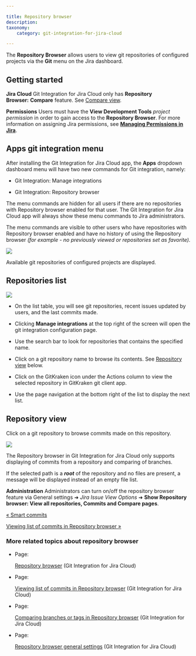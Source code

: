 ```yaml
---

title: Repository browser
description:
taxonomy:
    category: git-integration-for-jira-cloud

---
```

The **Repository Browser** allows users to view git repositories of configured projects via the **Git** menu on the Jira dashboard.

## Getting started

**Jira Cloud**
Git Integration for Jira Cloud only has **Repository Browser:** **Compare** feature. See [Compare view](/wiki/spaces/GITCLOUD/pages/1923025590/Comparing+branches+or+tags+in+Repository+browser).

**Permissions**
Users must have the **View Development Tools** _project permission_ in order to gain access to the **Repository Browser**. For more information on assigning Jira permissions, see [**Managing Permissions in Jira**](https://confluence.atlassian.com/display/Jira/Managing+Global+Permissions).

## Apps git integration menu

After installing the Git Integration for Jira Cloud app, the **Apps** dropdown dashboard menu will have two new commands for Git integration, namely:

*   Git Integration: Manage integrations

*   Git Integration: Repository browser


The menu commands are hidden for all users if there are no repositories with Repository browser enabled for that user. The Git Integration for Jira Cloud app will always show these menu commands to Jira administrators.

The menu commands are visible to other users who have repositories with Repository browser enabled and have no history of using the Repository browser _(for example - no previously viewed or repositories set as favorite)._

![](https://bigbrassband.atlassian.net/wiki/download/attachments/1923025500/gitcloud-repo-browser-page-access.png?version=2&modificationDate=1650260719272&cacheVersion=1&api=v2)

Available git repositories of configured projects are displayed.

## Repositories list

![](https://bigbrassband.atlassian.net/wiki/download/attachments/1923025500/gitcloud-repo-browser-page-list.png?version=1&modificationDate=1650260840880&cacheVersion=1&api=v2)

*   On the list table, you will see git repositories, recent issues updated by users, and the last commits made.

*   Clicking **Manage integrations** at the top right of the screen will open the git integration configuration page.

*   Use the search bar to look for repositories that contains the specified name.

*   Click on a git repository name to browse its contents. See [Repository view](#Repository-view) below.

*   Click on the GitKraken icon under the Actions column to view the selected repository in GitKraken git client app.

*   Use the page navigation at the bottom right of the list to display the next list.


## Repository view

Click on a git repository to browse commits made on this repository.

![](https://bigbrassband.atlassian.net/wiki/download/attachments/1923025500/gitcloud-repo-browser-page-repoview-list.png?version=2&modificationDate=1650263383860&cacheVersion=1&api=v2)

The Repository browser in Git Integration for Jira Cloud only supports displaying of commits from a repository and comparing of branches.

If the selected path is a _**root**_ of the repository and no files are present, a message will be displayed instead of an empty file list.

**Administration**
Administrators can turn on/off the repository browser feature via General settings ➜ _Jira Issue View Options_ ➜ **Show Repository browser: View all repositories, Commits and Compare pages**.

[« Smart commits](/git-integration-for-jira-cloud/Smart-commits)

[Viewing list of commits in Repository browser »](/wiki/spaces/GITCLOUD/pages/1923025571/Viewing+list+of+commits+in+Repository+browser)

### More related topics about repository browser

*   Page:

    [Repository browser](/git-integration-for-jira-cloud/Repository-browser) (Git Integration for Jira Cloud)

*   Page:

    [Viewing list of commits in Repository browser](/wiki/spaces/GITCLOUD/pages/1923025571/Viewing+list+of+commits+in+Repository+browser) (Git Integration for Jira Cloud)

*   Page:

    [Comparing branches or tags in Repository browser](/wiki/spaces/GITCLOUD/pages/1923025590/Comparing+branches+or+tags+in+Repository+browser) (Git Integration for Jira Cloud)

*   Page:

    [Repository browser general settings](/wiki/spaces/GITCLOUD/pages/1923025615/Repository+browser+general+settings) (Git Integration for Jira Cloud)